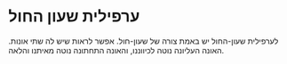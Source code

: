 # ערפילית שעון החול

לערפילית שעון-החול יש באמת צורה של שעון-חול. אפשר לראות שיש לה שתי אונות. האונה
העליונה נוטה לכיווננו, והאונה התחתונה נוטה מאיתנו והלאה.
